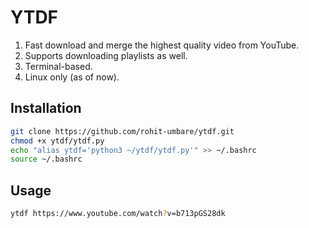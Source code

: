 # YTDF

1. Fast download and merge the highest quality video from YouTube.
2. Supports downloading playlists as well.
3. Terminal-based.
4. Linux only (as of now).

## Installation

```sh
git clone https://github.com/rohit-umbare/ytdf.git
chmod +x ytdf/ytdf.py
echo "alias ytdf='python3 ~/ytdf/ytdf.py'" >> ~/.bashrc
source ~/.bashrc
```

## Usage

```sh
ytdf https://www.youtube.com/watch?v=b713pGS28dk
```
